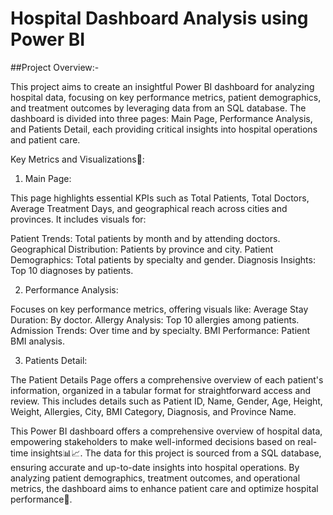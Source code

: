# Hospital Dashboard Analysis using Power BI

##Project Overview:-

This project aims to create an insightful Power BI dashboard for analyzing hospital data, focusing on key performance metrics, patient demographics, and treatment outcomes by leveraging data from an SQL database. The dashboard is divided into three pages: Main Page, Performance Analysis, and Patients Detail, each providing critical insights into hospital operations and patient care.

Key Metrics and Visualizations🎯:

1. Main Page: 

This page highlights essential KPIs such as Total Patients, Total Doctors, Average Treatment Days, and geographical reach across cities and provinces. It includes visuals for:

Patient Trends: Total patients by month and by attending doctors.
Geographical Distribution: Patients by province and city.
Patient Demographics: Total patients by specialty and gender.
Diagnosis Insights: Top 10 diagnoses by patients.

2. Performance Analysis:

Focuses on key performance metrics, offering visuals like:
Average Stay Duration: By doctor.
Allergy Analysis: Top 10 allergies among patients.
Admission Trends: Over time and by specialty.
BMI Performance: Patient BMI analysis.

3. Patients Detail:

The Patient Details Page offers a comprehensive overview of each patient's information, organized in a tabular format for straightforward access and review. This includes details such as Patient ID, Name, Gender, Age, Height, Weight, Allergies, City, BMI Category, Diagnosis, and Province Name.

This Power BI dashboard offers a comprehensive overview of hospital data, empowering stakeholders to make well-informed decisions based on real-time insights📊📈. The data for this project is sourced from a SQL database, ensuring accurate and up-to-date insights into hospital operations. By analyzing patient demographics, treatment outcomes, and operational metrics, the dashboard aims to enhance patient care and optimize hospital performance🚀.
